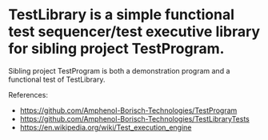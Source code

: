 # TestLibrary is a simple functional test sequencer/test executive library for sibling project TestProgram.
   
  Sibling project TestProgram is both a demonstration program and a functional test of TestLibrary.
  

  References:
  - https://github.com/Amphenol-Borisch-Technologies/TestProgram
  - https://github.com/Amphenol-Borisch-Technologies/TestLibraryTests
  - https://en.wikipedia.org/wiki/Test_execution_engine
